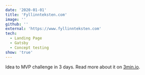 ```yaml
---
date: '2020-01-01'
title: 'Fyllinnteksten.com'
image: ''
github: ''
external: 'https://www.fyllinnteksten.com'
tech:
  - Landing Page
  - Gatsby
  - Concept testing
show: 'true'
---
```


Idea to MVP challenge in 3 days. Read more about it on [3min.io](https://3min.io/fra-id%C3%A9-til-lansert-mvp-p%C3%A5-3-dager-c47f3e1ad13f?source=your_stories_page---------------------------&gi=de436268015d').

